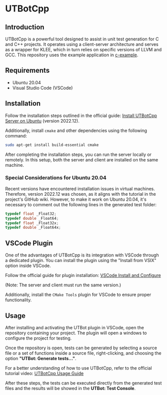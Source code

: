 # UTBotCpp

## Introduction
UTBotCpp is a powerful tool designed to assist in unit test generation for C and C++ projects. It operates using a client-server architecture and serves as a wrapper for KLEE, which in turn relies on specific versions of LLVM and GCC. This repository uses the example application in [c-example](https://github.com/UnitTestBot/UTBotCpp/tree/main/integration-tests/c-example).

## Requirements
- Ubuntu 20.04
- Visual Studio Code (VSCode)

## Installation
Follow the installation steps outlined in the official guide:
[Install UTBotCpp Server on Ubuntu](https://github.com/UnitTestBot/UTBotCpp/wiki/install-server-on-ubuntu) (version 2022.12).

Additionally, install `cmake` and other dependencies using the following command:
```sh
sudo apt-get install build-essential cmake
```
After completing the installation steps, you can run the server locally or remotely. In this setup, both the server and client are installed on the same machine.

### Special Considerations for Ubuntu 20.04
Recent versions have encountered installation issues in virtual machines. Therefore, version 2022.12 was chosen, as it aligns with the tutorial in the project's GitHub wiki. However, to make it work on Ubuntu 20.04, it's necessary to comment out the following lines in the generated test folder:
```c
typedef float _Float32;
typedef double _Float64;
typedef float _Float32x;
typedef double _Float64x;
```

## VSCode Plugin
One of the advantages of UTBotCpp is its integration with VSCode through a dedicated plugin. You can install the plugin using the "Install from VSIX" option inside VSCode.

Follow the official guide for plugin installation:
[VSCode Install and Configure](https://github.com/UnitTestBot/UTBotCpp/wiki/vscode-install-and-configure)

(Note: The server and client must run the same version.)

Additionally, install the `CMake Tools` plugin for VSCode to ensure proper functionality.

## Usage
After installing and activating the UTBot plugin in VSCode, open the repository containing your project. The plugin will open a windows to configure the project for testing.

Once the repository is open, tests can be generated by selecting a source file or a set of functions inside a source file, right-clicking, and choosing the option **"UTBot: Generate tests..."**.

For a better understanding of how to use UTBotCpp, refer to the official tutorial video:
[UTBotCpp Usage Guide](https://www.youtube.com/watch?v=bDJyWEeYhvk)

After these steps, the tests can be executed directly from the generated test files and the results will be showed in the **UTBot: Test Console**.


